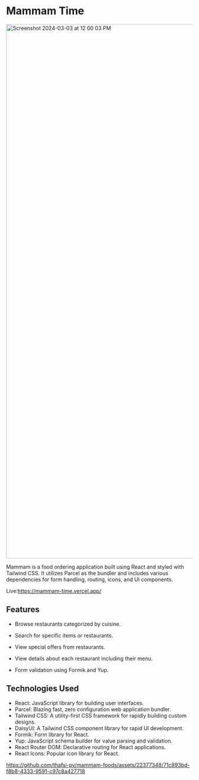 
# Mammam Time
<img width="1440" alt="Screenshot 2024-03-03 at 12 00 03 PM" src="https://github.com/thafsi-pv/mammam-foods/assets/22377348/5a9fa9b4-6c48-411d-9065-d62dcc362458">

Mammam is a food ordering application built using React and styled with Tailwind CSS. It utilizes Parcel as the bundler and includes various dependencies for form handling, routing, icons, and UI components.

Live:https://mammam-time.vercel.app/

## Features

- Browse restaurants categorized by cuisine.

- Search for specific items or restaurants.
- View special offers from restaurants.
- View details about each restaurant including their menu.
- Form validation using Formik and Yup.

## Technologies Used

- React: JavaScript library for building user interfaces.
- Parcel: Blazing fast, zero configuration web application bundler.
- Tailwind CSS: A utility-first CSS framework for rapidly building custom designs.
- DaisyUI: A Tailwind CSS component library for rapid UI development.
- Formik: Form library for React.
- Yup: JavaScript schema builder for value parsing and validation.
- React Router DOM: Declarative routing for React applications.
- React Icons: Popular icon library for React.



https://github.com/thafsi-pv/mammam-foods/assets/22377348/71c893bd-f8b8-4333-9591-c97c8a427718

